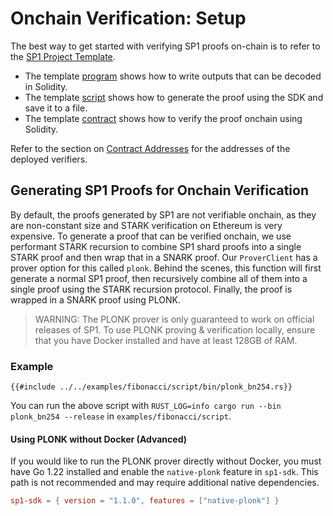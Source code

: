 # Onchain Verification: Setup

The best way to get started with verifying SP1 proofs on-chain is to refer to the [SP1 Project Template](https://github.com/succinctlabs/sp1-project-template/tree/main).

- The template [program](https://github.com/succinctlabs/sp1-project-template/blob/main/program/src/main.rs) shows how to write outputs that can be decoded in Solidity.
- The template [script](https://github.com/succinctlabs/sp1-project-template/blob/main/script/src/bin/prove.rs) shows how to generate the proof using the SDK and save it to a file.
- The template [contract](https://github.com/succinctlabs/sp1-project-template/blob/main/contracts/src/Fibonacci.sol) shows how to verify the proof onchain using Solidity.

Refer to the section on [Contract Addresses](./contract-addresses.md) for the addresses of the deployed verifiers.

## Generating SP1 Proofs for Onchain Verification

By default, the proofs generated by SP1 are not verifiable onchain, as they are non-constant size and STARK verification on Ethereum is very expensive. To generate a proof that can be verified onchain, we use performant STARK recursion to combine SP1 shard proofs into a single STARK proof and then wrap that in a SNARK proof. Our `ProverClient` has a prover option for this called `plonk`. Behind the scenes, this function will first generate a normal SP1 proof, then recursively combine all of them into a single proof using the STARK recursion protocol. Finally, the proof is wrapped in a SNARK proof using PLONK.

> WARNING: The PLONK prover is only guaranteed to work on official releases of SP1. To use PLONK proving & verification locally, ensure that you have Docker installed and have at least 128GB of RAM.

### Example

```rust,noplayground
{{#include ../../examples/fibonacci/script/bin/plonk_bn254.rs}}
```

You can run the above script with `RUST_LOG=info cargo run --bin plonk_bn254 --release` in `examples/fibonacci/script`.

#### Using PLONK without Docker (Advanced)

If you would like to run the PLONK prover directly without Docker, you must have Go 1.22 installed and enable the `native-plonk` feature in `sp1-sdk`. This path is not recommended and may require additional native dependencies.

```toml
sp1-sdk = { version = "1.1.0", features = ["native-plonk"] }
```
